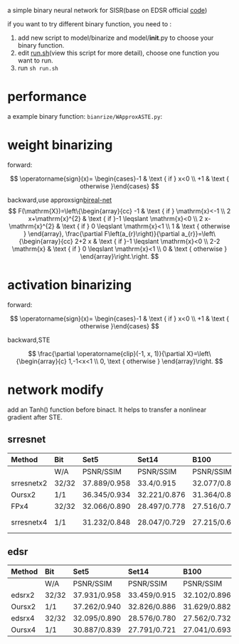<script type="text/x-mathjax-config">
  MathJax.Hub.Config({
    tex2jax: {
      inlineMath: [ ['$','$'], ["\\(","\\)"] ],
      processEscapes: true
    }
  });
</script>

<script src="https://cdn.mathjax.org/mathjax/latest/MathJax.js?config=TeX-AMS-MML_HTMLorMML" type="text/javascript"></script>

a simple binary neural network for SISR(base on EDSR official [code](https://github.com/sanghyun-son/EDSR-PyTorch))

if you want to try different binary function, you need to :
1. add new script to model/binarize and model/__init__.py to choose your binary function.
2. edit [run.sh](./run.sh)(view this script for more detail), choose one function you want to run.
3. run `sh run.sh`


# performance
a example binary function:
`bianrize/WApproxASTE.py`:
# weight binarizing

forward:

$$
\operatorname{sign}(x)= \begin{cases}-1 & \text { if } x<0 \\ +1 & \text { otherwise }\end{cases}
$$


backward,use approxsign[bireal-net](https://openaccess.thecvf.com/content_ECCV_2018/papers/zechun_liu_Bi-Real_Net_Enhancing_ECCV_2018_paper.pdf)
$$
F(\mathrm{X})=\left\{\begin{array}{cc}
-1 & \text { if } \mathrm{x}<-1 \\
2 x+\mathrm{x}^{2} & \text { if }-1 \leqslant \mathrm{x}<0 \\
2 x-\mathrm{x}^{2} & \text { if } 0 \leqslant \mathrm{x}<1 \\
1 & \text { otherwise }
\end{array}, \frac{\partial F\left(a_{r}\right)}{\partial a_{r}}=\left\{\begin{array}{cc}
2+2 x & \text { if }-1 \leqslant \mathrm{x}<0 \\
2-2 \mathrm{x} & \text { if } 0 \leqslant \mathrm{x}<1 \\
0 & \text { otherwise }
\end{array}\right.\right.
$$

# activation binarizing
forward:

$$
\operatorname{sign}(x)= \begin{cases}-1 & \text { if } x<0 \\ +1 & \text { otherwise }\end{cases}
$$

backward,STE

$$
\frac{\partial \operatorname{clip}(-1, x, 1)}{\partial X}=\left\{\begin{array}{c}
1,-1<x<1 \\
0, \text { otherwise }
\end{array}\right.
$$

# network modify

add an Tanh() function before binact. It helps to transfer a nonlinear gradient after STE.


## srresnet

|Method|Bit|Set5|Set14|B100|Urban100|
|:----|:----|:----|:----|:----|:----|
| |W/A|PSNR/SSIM|PSNR/SSIM|PSNR/SSIM|PSNR/SSIM|
|srresnetx2 |32/32|37.889/0.958|33.4/0.915|32.077/0.896|31.602/0.922|
|Oursx2|1/1|36.345/0.934| 32.221/0.876|31.364/0.877|29.407/0.883|
|FPx4|32/32|32.066/0.890|28.497/0.778|27.516/0.731|25.858/0.778|
|srresnetx4|1/1|31.232/0.848|28.047/0.729|27.215/0.699|25.075/ 0.727|

## edsr

|Method|Bit|Set5|Set14|B100|Urban100|
|:----|:----|:----|:----|:----|:----|
| |W/A|PSNR/SSIM|PSNR/SSIM|PSNR/SSIM|PSNR/SSIM|
|edsrx2 |32/32|37.931/0.958|33.459/0.915|32.102/0.896|31.709/0.923|
|Oursx2|1/1|37.262/0.940|32.826/0.886|31.629/0.882|30.165/0.896|
|edsrx4|32/32|32.095/0.890|28.576/0.780|27.562/0.732|26.035/0.784|
|Oursx4|1/1|30.887/0.839|27.791/0.721|27.041/0.693|24.723/0.712|




